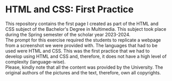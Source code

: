 # HTML and CSS: First Practice
This repository contains the first page I created as part of the HTML and CSS subject of the Bachelor's Degree in Multimedia. This subject took place during the Spring semester of the scholar year 2023-2024. </br>
The prompt for this exercise required the students to replicate a webpage from a screenshot we were provided with. The languages that had to be used were HTML and CSS.
This was the first practice that we had to develop using HTML and CSS and, therefore, it does not have a high level of complexity (language-wise). </br>
Please, kindly note that all the content was provided by the University. The original authors of the pictures and the text, therefore, own all copyrights. 
